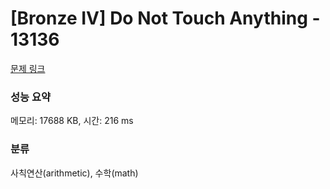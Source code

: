 # [Bronze IV] Do Not Touch Anything - 13136 

[문제 링크](https://www.acmicpc.net/problem/13136) 

### 성능 요약

메모리: 17688 KB, 시간: 216 ms

### 분류

사칙연산(arithmetic), 수학(math)

